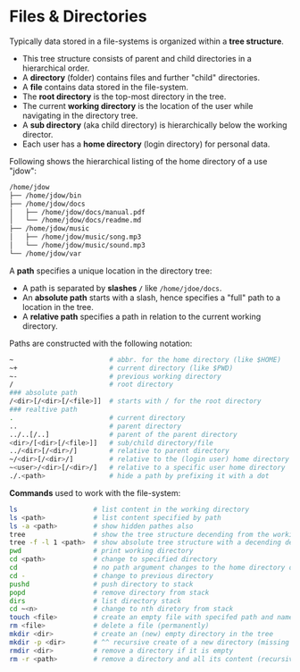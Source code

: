 
# Files & Directories

Typically data stored in a file-systems is organized within a **tree structure**.

* This tree structure consists of parent and child directories in a hierarchical order.
* A **directory** (folder) contains files and further "child" directories.
* A **file** contains data stored in the file-system. 
* The **root directory** is the top-most directory in the tree.
* The current **working directory** is the location of the user while navigating in the directory tree.
* A **sub directory** (aka child directory) is hierarchically below the working director.
* Each user has a **home directory** (login directory) for personal data. 

Following shows the hierarchical listing of the home directory of a use "jdow":

```bash
/home/jdow
├── /home/jdow/bin
├── /home/jdow/docs
│   ├── /home/jdow/docs/manual.pdf
│   └── /home/jdow/docs/readme.md
├── /home/jdow/music
│   ├── /home/jdow/music/song.mp3
│   └── /home/jdow/music/sound.mp3
└── /home/jdow/var
```

A **path** specifies a unique location in the directory tree: 

* A path is separated by **slashes `/`** like `/home/jdoe/docs`.
* An **absolute path** starts with a slash, hence specifies a "full" path to a location in the tree.
* A **relative path** specifies a path in relation to the current working directory.

Paths are constructed with the following notation:

```bash
~                        # abbr. for the home directory (like $HOME)
~+                       # current directory (like $PWD)
~-                       # previous working directory
/                        # root directory
### absolute path
/<dir>[/<dir>[/<file>]]  # starts with / for the root directory
### realtive path
.                        # current directory
..                       # parent directory
../..[/..]               # parent of the parent directory
<dir>/[<dir>[/<file>]]   # sub/child directory/file
../<dir>[/<dir>/]        # relative to parent directory
~/<dir>[/<dir>/]         # relative to the (login user) home directory
~<user>/<dir>[/<dir>/]   # relative to a specific user home directory 
./.<path>                # hide a path by prefixing it with a dot 
```

**Commands** used to work with the file-system:

```bash
ls                   # list content in the working directory
ls <path>            # list content specified by path
ls -a <path>         # show hidden pathes also
tree                 # show the tree structure decending from the working directory
tree -f -l 1 <path>  # show absolute tree structure with a decending depth of 1 of specified directory
pwd                  # print working directory
cd <path>            # change to specified directory
cd                   # no path argument changes to the home directory of the login user
cd -                 # change to previous directory
pushd                # push directory to stack
popd                 # remove directory from stack
dirs                 # list directory stack
cd ~<n>              # change to nth diretory from stack
touch <file>         # create an empty file with specifed path and name
rm <file>            # delete a file (permanently)
mkdir <dir>          # create an (new) empty directory in the tree
mkdir -p <dir>       # ^^ recursive create of a new directory (missing parents included)
rmdir <dir>          # remove a directory if it is empty
rm -r <path>         # remove a directory and all its content (recursive decent)
```



